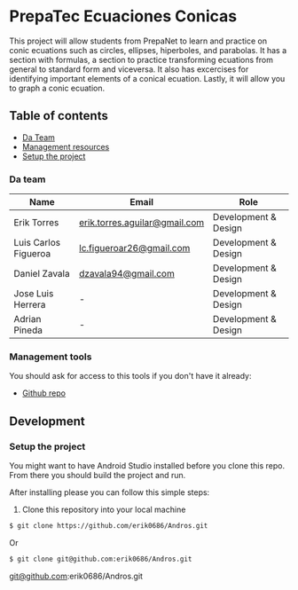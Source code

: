 # PrepaTec Ecuaciones Conicas

This project will allow students from PrepaNet to learn and practice on conic ecuations such as circles, ellipses, hiperboles, and parabolas. It has a section with formulas, a section to practice transforming ecuations from general to standard form and viceversa. It also has excercises for identifying important elements of a conical ecuation. Lastly, it will allow you to graph a conic ecuation. 



## Table of contents

* [Da Team](#team)
* [Management resources](#management-resources)
* [Setup the project](#setup-the-project)


### Da team 

| Name  | Email | Role |
| ------------- | ------------- | ------------- |
| Erik Torres  | erik.torres.aguilar@gmail.com  | Development & Design |
| Luis Carlos Figueroa  | lc.figueroar26@gmail.com  | Development & Design |
| Daniel Zavala | dzavala94@gmail.com  | Development & Design |
| Jose Luis Herrera  | -  | Development & Design |
| Adrian Pineda  | -  | Development & Design |

### Management tools

You should ask for access to this tools if you don't have it already:

* [Github repo](https://github.com/erik0686/Andros)

## Development

### Setup the project

You might want to have Android Studio installed before you clone this repo. From there you should build the project and run.

After installing please you can follow this simple steps:

1. Clone this repository into your local machine

```bash
$ git clone https://github.com/erik0686/Andros.git
```

Or

```bash
$ git clone git@github.com:erik0686/Andros.git
```


git@github.com:erik0686/Andros.git
